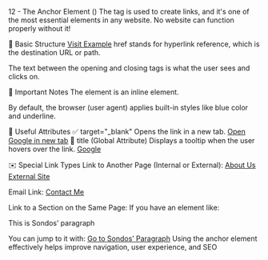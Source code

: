 12 - The Anchor Element (<a>)
The <a> tag is used to create links, and it's one of the most essential elements in any website.
No website can function properly without it!

🔗 Basic Structure
<a href="https://example.com">Visit Example</a>
href stands for hyperlink reference, which is the destination URL or path.

The text between the opening and closing tags is what the user sees and clicks on.

📌 Important Notes
The <a> element is an inline element.

By default, the browser (user agent) applies built-in styles like blue color and underline.

🧭 Useful Attributes
✅ target="\_blank"
Opens the link in a new tab.
<a href="https://google.com" target="_blank">Open Google in new tab</a>
📝 title (Global Attribute)
Displays a tooltip when the user hovers over the link.
<a href="https://google.com" title="Go to Google">Google</a>

✉️ Special Link Types
Link to Another Page (Internal or External):
<a href="about.html">About Us</a>
<a href="https://example.com">External Site</a>

Email Link:
<a href="mailto:sondoealaa687@gmail.com">Contact Me</a>

Link to a Section on the Same Page:
If you have an element like:

<p id="sondos">This is Sondos’ paragraph</p>

You can jump to it with:
<a href="#sondos">Go to Sondos’ Paragraph</a>
Using the anchor element effectively helps improve navigation, user experience, and SEO

